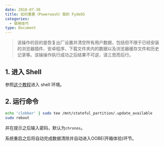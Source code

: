 ```yaml
---
date: 2018-07-30
title: 如何重置（Powerwash）我的 FydeOS
categories:
  - 使用技巧
type: Document
---
```


> 该操作的目的是恢复出厂设置并清空所有用户数据，包括但不限于已经安装的浏览器插件、安卓程序、下载文件夹内的数据以及浏览器缓存文件和历史记录等。该操操作执行成功之后结果不可逆，请三思而后行。


## 1. 进入 Shell

参照[这个教程](/使用技巧/在FydeOS中进入shell/)进入 shell 环境。


## 2. 运行命令


```bash
echo 'clobber' | sudo tee /mnt/stateful_partition/.update_available
sudo reboot
```

并在提示之后输入密码，默认为`chronos`。

系统重启之后将自动完成数据清除并自动进入OOBE(开箱体验)环节。